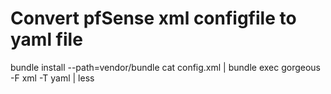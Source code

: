 # Convert pfSense xml configfile to yaml file

bundle install --path=vendor/bundle
cat config.xml | bundle exec gorgeous -F xml -T yaml | less
